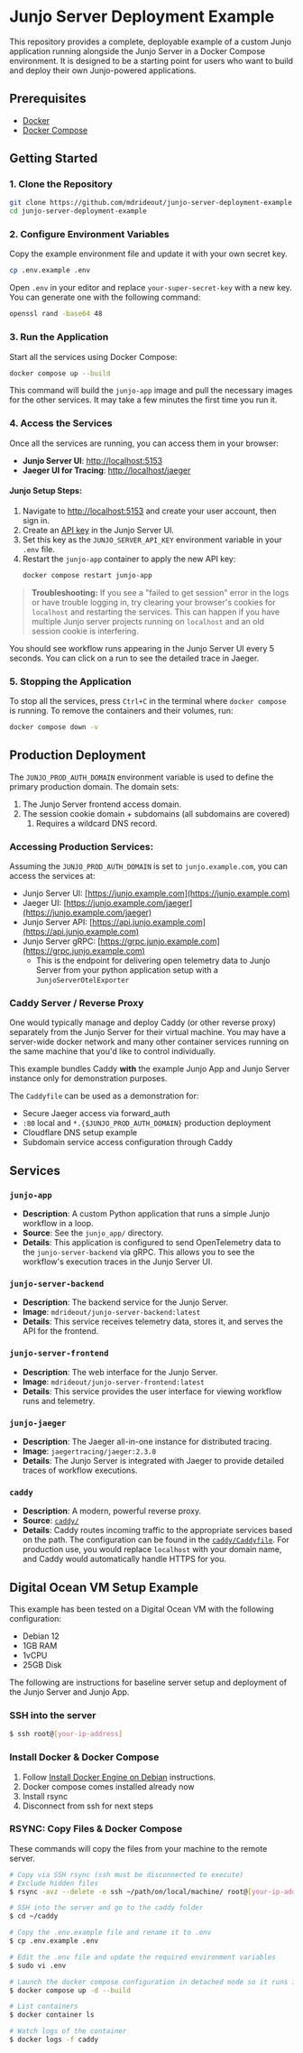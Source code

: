 # Junjo Server Deployment Example

This repository provides a complete, deployable example of a custom Junjo application running alongside the Junjo Server in a Docker Compose environment. It is designed to be a starting point for users who want to build and deploy their own Junjo-powered applications.

## Prerequisites

*   [Docker](https://docs.docker.com/get-docker/)
*   [Docker Compose](https://docs.docker.com/compose/install/)

## Getting Started

### 1. Clone the Repository

```bash
git clone https://github.com/mdrideout/junjo-server-deployment-example.git
cd junjo-server-deployment-example
```

### 2. Configure Environment Variables

Copy the example environment file and update it with your own secret key.

```bash
cp .env.example .env
```

Open `.env` in your editor and replace `your-super-secret-key` with a new key. You can generate one with the following command:

```bash
openssl rand -base64 48
```

### 3. Run the Application

Start all the services using Docker Compose:

```bash
docker compose up --build
```

This command will build the `junjo-app` image and pull the necessary images for the other services. It may take a few minutes the first time you run it.

### 4. Access the Services

Once all the services are running, you can access them in your browser:

*   **Junjo Server UI**: [http://localhost:5153](http://localhost:5153)
*   **Jaeger UI for Tracing**: [http://localhost/jaeger](http://localhost/jaeger)

#### Junjo Setup Steps:

1.  Navigate to [http://localhost:5153](http://localhost:5153) and create your user account, then sign in.
2.  Create an [API key](http://localhost:5153/api-keys) in the Junjo Server UI.
3.  Set this key as the `JUNJO_SERVER_API_KEY` environment variable in your `.env` file.
4.  Restart the `junjo-app` container to apply the new API key:
    ```bash
    docker compose restart junjo-app
    ```

> **Troubleshooting:** If you see a "failed to get session" error in the logs or have trouble logging in, try clearing your browser's cookies for `localhost` and restarting the services. This can happen if you have multiple Junjo server projects running on `localhost` and an old session cookie is interfering.

You should see workflow runs appearing in the Junjo Server UI every 5 seconds. You can click on a run to see the detailed trace in Jaeger.

### 5. Stopping the Application

To stop all the services, press `Ctrl+C` in the terminal where `docker compose` is running. To remove the containers and their volumes, run:

```bash
docker compose down -v
```

## Production Deployment

The `JUNJO_PROD_AUTH_DOMAIN` environment variable is used to define the primary production domain. The domain sets:

1. The Junjo Server frontend access domain.
2. The session cookie domain + subdomains (all subdomains are covered)
   1. Requires a wildcard DNS record.

### Accessing Production Services:

Assuming the `JUNJO_PROD_AUTH_DOMAIN` is set to `junjo.example.com`, you can access the services at:

*   Junjo Server UI: [https://junjo.example.com](https://junjo.example.com)
*   Jaeger UI: [https://junjo.example.com/jaeger](https://junjo.example.com/jaeger)
*   Junjo Server API: [https://api.junjo.example.com](https://api.junjo.example.com)
*   Junjo Server gRPC: [https://grpc.junjo.example.com](https://grpc.junjo.example.com)
    *   This is the endpoint for delivering open telemetry data to Junjo Server from your python application setup with a `JunjoServerOtelExporter`

### Caddy Server / Reverse Proxy

One would typically manage and deploy Caddy (or other reverse proxy) separately from the Junjo Server for their virtual machine. You may have a server-wide docker network and many 
other container services running on the same machine that you'd like to control individually.

This example bundles Caddy **with** the example Junjo App and Junjo Server instance only for demonstration purposes.

The `Caddyfile` can be used as a demonstration for:

- Secure Jaeger access via forward_auth
- `:80` local and `*.{$JUNJO_PROD_AUTH_DOMAIN}` production deployment
- Cloudflare DNS setup example
- Subdomain service access configuration through Caddy

## Services

### `junjo-app`

*   **Description**: A custom Python application that runs a simple Junjo workflow in a loop.
*   **Source**: See the `junjo_app/` directory.
*   **Details**: This application is configured to send OpenTelemetry data to the `junjo-server-backend` via gRPC. This allows you to see the workflow's execution traces in the Junjo Server UI.

### `junjo-server-backend`

*   **Description**: The backend service for the Junjo Server.
*   **Image**: `mdrideout/junjo-server-backend:latest`
*   **Details**: This service receives telemetry data, stores it, and serves the API for the frontend.

### `junjo-server-frontend`

*   **Description**: The web interface for the Junjo Server.
*   **Image**: `mdrideout/junjo-server-frontend:latest`
*   **Details**: This service provides the user interface for viewing workflow runs and telemetry.

### `junjo-jaeger`

*   **Description**: The Jaeger all-in-one instance for distributed tracing.
*   **Image**: `jaegertracing/jaeger:2.3.0`
*   **Details**: The Junjo Server is integrated with Jaeger to provide detailed traces of workflow executions.

### `caddy`

*   **Description**: A modern, powerful reverse proxy.
*   **Source**: [`caddy/`](caddy/)
*   **Details**: Caddy routes incoming traffic to the appropriate services based on the path. The configuration can be found in the [`caddy/Caddyfile`](caddy/Caddyfile). For production use, you would replace `localhost` with your domain name, and Caddy would automatically handle HTTPS for you.

## Digital Ocean VM Setup Example

This example has been tested on a Digital Ocean VM with the following configuration:

- Debian 12
- 1GB RAM
- 1vCPU
- 25GB Disk

The following are instructions for baseline server setup and deployment of the Junjo Server and Junjo App.

### SSH into the server

```bash
$ ssh root@[your-ip-address]
```

### Install Docker & Docker Compose

1. Follow [Install Docker Engine on Debian](https://docs.docker.com/engine/install/debian/) instructions.
1. Docker compose comes installed already now
1. Install rsync
1. Disconnect from ssh for next steps

### RSYNC: Copy Files & Docker Compose

These commands will copy the files from your machine to the remote server.

```bash
# Copy via SSH rsync (ssh must be disconnected to execute)
# Exclude hidden files
$ rsync -avz --delete -e ssh ~/path/on/local/machine/ root@[your-ip-address]:folder_name/ --exclude='.??*'

# SSH into the server and go to the caddy folder
$ cd ~/caddy

# Copy the .env.example file and rename it to .env
$ cp .env.example .env

# Edit the .env file and update the required environment variables
$ sudo vi .env

# Launch the docker compose configuration in detached mode so it runs in the background
$ docker compose up -d --build

# List containers
$ docker container ls

# Watch logs of the container
$ docker logs -f caddy
```